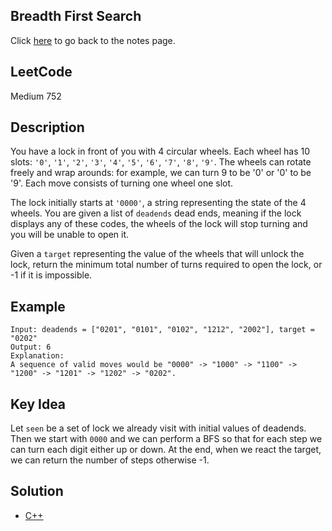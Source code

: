 ## Breadth First Search
Click [here](../notes.md) to go back to the notes page.

## LeetCode
Medium 752

## Description
You have a lock in front of you with 4 circular wheels. Each wheel has 10 slots: `'0'`, `'1'`, `'2'`, `'3'`, `'4'`, `'5'`, `'6'`, `'7'`, `'8'`, `'9'`. The wheels  can rotate freely and wrap arounds: for example, we can turn 9 to be '0' or '0' to be '9'. Each move consists of turning one wheel one slot.

The lock initially starts at `'0000'`, a string representing the state of the 4 wheels. You are given a list of `deadends` dead ends, meaning if the lock displays any of these codes, the wheels of the lock will stop turning and you will be unable to open it.

Given a `target` representing the value of the wheels that will unlock the lock, return the minimum total number of turns required to open the lock, or -1 if it is impossible.

## Example
```
Input: deadends = ["0201", "0101", "0102", "1212", "2002"], target = "0202"
Output: 6
Explanation:
A sequence of valid moves would be "0000" -> "1000" -> "1100" -> "1200" -> "1201" -> "1202" -> "0202".
```

## Key Idea
Let `seen` be a set of lock we already visit with initial values of deadends. Then we start with `0000` and we can perform a BFS so that for each step we can turn each digit either up or down. At the end, when we react the target, we can return the number of steps otherwise -1.

## Solution
- [C++](solution.cpp)
